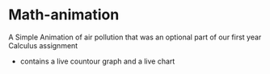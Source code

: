 # Math-animation

A Simple Animation of air pollution that was an optional part of our first year Calculus assignment

- contains a live countour graph and a live chart
